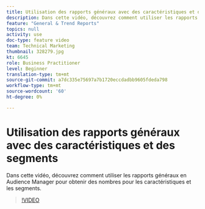 ```yaml
---
title: Utilisation des rapports généraux avec des caractéristiques et des segments
description: Dans cette vidéo, découvrez comment utiliser les rapports généraux en Audience Manager pour obtenir des nombres pour les caractéristiques et les segments.
feature: "General & Trend Reports"
topics: null
activity: use
doc-type: feature video
team: Technical Marketing
thumbnail: 328279.jpg
kt: 6645
role: Business Practitioner
level: Beginner
translation-type: tm+mt
source-git-commit: a7dc335e75697a7b1720eccdadbb9605fdeda798
workflow-type: tm+mt
source-wordcount: '60'
ht-degree: 0%

---
```



# Utilisation des rapports généraux avec des caractéristiques et des segments

Dans cette vidéo, découvrez comment utiliser les rapports généraux en Audience Manager pour obtenir des nombres pour les caractéristiques et les segments.

>[!VIDEO](https://video.tv.adobe.com/v/328279/?quality=12&learn=on)
